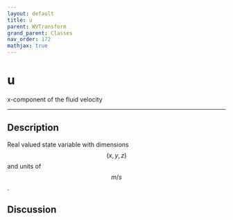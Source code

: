 ```yaml
---
layout: default
title: u
parent: WVTransform
grand_parent: Classes
nav_order: 172
mathjax: true
---
```


#  u

x-component of the fluid velocity


---

## Description
Real valued state variable with dimensions $$(x,y,z)$$ and units of $$m/s$$.

## Discussion

